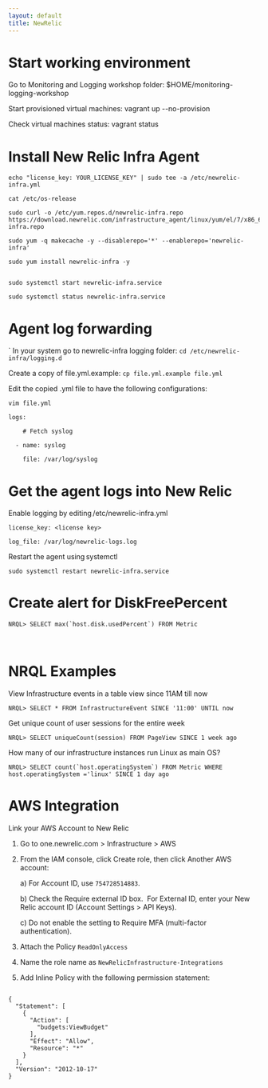 ```yaml
---
layout: default
title: NewRelic
---
```

Start working environment
========================== 

Go to Monitoring and Logging workshop folder: $HOME/monitoring-logging-workshop​ 

Start provisioned virtual machines: vagrant up --no-provision​ 

Check virtual machines status: vagrant status​ 

 

Install New Relic Infra Agent 
==============================
```
echo "license_key: YOUR_LICENSE_KEY" | sudo tee -a /etc/newrelic-infra.yml 

cat /etc/os-release 

sudo curl -o /etc/yum.repos.d/newrelic-infra.repo https://download.newrelic.com/infrastructure_agent/linux/yum/el/7/x86_64/newrelic-infra.repo

sudo yum -q makecache -y --disablerepo='*' --enablerepo='newrelic-infra'

sudo yum install newrelic-infra -y


sudo systemctl start newrelic-infra.service​

sudo systemctl status newrelic-infra.service​
```
 

Agent log forwarding
==================== 
`
In your system go to newrelic-infra logging folder: ```cd /etc/newrelic-infra/logging.d​```

Create a copy of file.yml.example: ```cp file.yml.example file.yml​ ```

Edit the copied .yml file to have the following configurations: ​ 
```
vim file.yml​ 
```
 
```
logs:​ 

    # Fetch syslog​ 

  - name: syslog​ 

    file: /var/log/syslog​ 
```
 

 

Get the agent logs into New Relic 
==================================
Enable logging by editing /etc/newrelic-infra.yml​ 
```
license_key: <license key>​ 

log_file: /var/log/newrelic-logs.log​ 
```
Restart the agent using systemctl​ 
```
sudo systemctl restart newrelic-infra​.service
```
 

Create alert for DiskFreePercent
================================ 

```
NRQL> SELECT max(`host.disk.usedPercent`) FROM Metric 
```
​ 

 

NRQL Examples
============= 

View Infrastructure events in a table view since 11AM till now​​ 
```
NRQL> SELECT * FROM InfrastructureEvent SINCE '11:00' UNTIL now 
```
Get unique count of user sessions for the entire week​​ 
```
NRQL> SELECT uniqueCount(session) FROM PageView SINCE 1 week ago 
```
How many of our infrastructure instances run Linux as main OS? 
```
NRQL> SELECT count(`host.operatingSystem`) FROM Metric WHERE host.operatingSystem ='linux' SINCE 1 day ago
```


AWS Integration 
===============

Link your AWS Account to New Relic
1. Go to one.newrelic.com  > Infrastructure > AWS​

2. From the IAM console, click Create role, then click Another AWS account:​

	a) For Account ID, use ```754728514883```.​

	b) Check the Require external ID box. ​ 
	For External ID, enter your New Relic account ID ​(Account Settings > API Keys). ​

	c) Do not enable the setting to Require MFA (multi-factor authentication).​

3. Attach the Policy ```ReadOnlyAccess​```

4. Name the role name as ```NewRelicInfrastructure-Integrations​```

5. Add Inline Policy with the following permission statement: 
 
```
 
{
  "Statement": [
    {
      "Action": [
        "budgets:ViewBudget"
      ],
      "Effect": "Allow",
      "Resource": "*"
    }
  ],
  "Version": "2012-10-17"
}
 
```